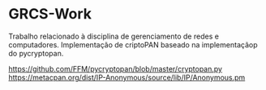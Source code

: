 # GRCS-Work
Trabalho relacionado à disciplina de gerenciamento de redes e computadores.
Implementação de criptoPAN baseado na implementaçãop do pycryptopan.

https://github.com/FFM/pycryptopan/blob/master/cryptopan.py
https://metacpan.org/dist/IP-Anonymous/source/lib/IP/Anonymous.pm